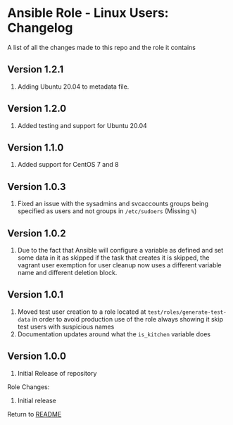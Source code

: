 Ansible Role - Linux Users: Changelog
=====================================
A list of all the changes made to this repo and the role it contains

Version 1.2.1
-------------

1. Adding Ubuntu 20.04 to metadata file.

Version 1.2.0
-------------

1. Added testing and support for Ubuntu 20.04

Version 1.1.0
-------------

1. Added support for CentOS 7 and 8

Version 1.0.3
-------------

1. Fixed an issue with the sysadmins and svcaccounts groups being specified as users and not groups in `/etc/sudoers`
(Missing `%`)

Version 1.0.2
-------------

1. Due to the fact that Ansible will configure a variable as defined and set some data in it as skipped if the task that
creates it is skipped, the vagrant user exemption for user cleanup now uses a different variable name and different
deletion block.

Version 1.0.1
-------------

1. Moved test user creation to a role located at `test/roles/generate-test-data` in order to avoid production use of
the role always showing it skip test users with suspicious names
2. Documentation updates around what the `is_kitchen` variable does

Version 1.0.0
-------------

1. Initial Release of repository

Role Changes:

1. Initial release

Return to [README](README.md)
